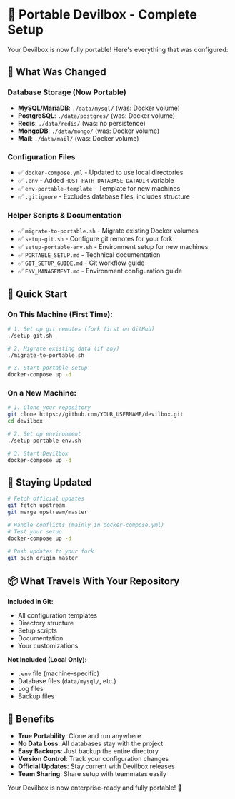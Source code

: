 # 🚀 Portable Devilbox - Complete Setup

Your Devilbox is now fully portable! Here's everything that was configured:

## 📁 What Was Changed

### Database Storage (Now Portable)
- **MySQL/MariaDB**: `./data/mysql/` (was: Docker volume)
- **PostgreSQL**: `./data/postgres/` (was: Docker volume)  
- **Redis**: `./data/redis/` (was: no persistence)
- **MongoDB**: `./data/mongo/` (was: Docker volume)
- **Mail**: `./data/mail/` (was: Docker volume)

### Configuration Files
- ✅ `docker-compose.yml` - Updated to use local directories
- ✅ `.env` - Added `HOST_PATH_DATABASE_DATADIR` variable
- ✅ `env-portable-template` - Template for new machines
- ✅ `.gitignore` - Excludes database files, includes structure

### Helper Scripts & Documentation
- ✅ `migrate-to-portable.sh` - Migrate existing Docker volumes
- ✅ `setup-git.sh` - Configure git remotes for your fork
- ✅ `setup-portable-env.sh` - Environment setup for new machines
- ✅ `PORTABLE_SETUP.md` - Technical documentation
- ✅ `GIT_SETUP_GUIDE.md` - Git workflow guide
- ✅ `ENV_MANAGEMENT.md` - Environment configuration guide

## 🎯 Quick Start

### On This Machine (First Time):
```bash
# 1. Set up git remotes (fork first on GitHub)
./setup-git.sh

# 2. Migrate existing data (if any)
./migrate-to-portable.sh

# 3. Start portable setup
docker-compose up -d
```

### On a New Machine:
```bash
# 1. Clone your repository
git clone https://github.com/YOUR_USERNAME/devilbox.git
cd devilbox

# 2. Set up environment
./setup-portable-env.sh

# 3. Start Devilbox
docker-compose up -d
```

## 🔄 Staying Updated

```bash
# Fetch official updates
git fetch upstream
git merge upstream/master

# Handle conflicts (mainly in docker-compose.yml)
# Test your setup
docker-compose up -d

# Push updates to your fork
git push origin master
```

## 📦 What Travels With Your Repository

**Included in Git:**
- All configuration templates
- Directory structure
- Setup scripts
- Documentation
- Your customizations

**Not Included (Local Only):**
- `.env` file (machine-specific)
- Database files (`data/mysql/`, etc.)
- Log files
- Backup files

## 🎉 Benefits

- **True Portability**: Clone and run anywhere
- **No Data Loss**: All databases stay with the project
- **Easy Backups**: Just backup the entire directory
- **Version Control**: Track your configuration changes
- **Official Updates**: Stay current with Devilbox releases
- **Team Sharing**: Share setup with teammates easily

Your Devilbox is now enterprise-ready and fully portable! 🎯
